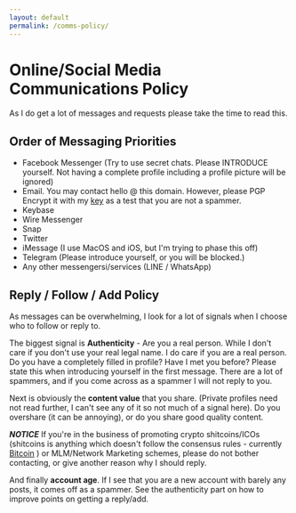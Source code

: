 ```yaml
---
layout: default
permalink: /comms-policy/
---
```


# Online/Social Media Communications Policy

As I do get a lot of messages and requests please take the time to read this.

## Order of Messaging Priorities

* Facebook Messenger (Try to use secret chats. Please INTRODUCE yourself. Not having a complete profile including a profile picture will be ignored)
* Email. You may contact hello @ this domain. However, please PGP Encrypt it with my [key](https://nolim1t.co/key/pgpkey.asc.txt) as a test that you are not a spammer.
* Keybase
* Wire Messenger
* Snap
* Twitter
* iMessage (I use MacOS and iOS, but I'm trying to phase this off)
* Telegram (Please introduce yourself, or you will be blocked.) 
* Any other messengersi/services (LINE / WhatsApp)

## Reply / Follow / Add Policy

As messages can be overwhelming, I look for a lot of signals when I choose who to follow or reply to.

The biggest signal is **Authenticity** - Are you a real person. While I don't care if you don't use your real legal name. I do care if you are a real person. Do you have a completely filled in profile? Have I met you before? Please state this when introducing yourself in the first message. There are a lot of spammers, and if you come across as a spammer I will not reply to you.

Next is obviously the **content value** that you share. (Private profiles need not read further, I can't see any of it so not much of a signal here). Do you overshare (it can be annoying), or do you share good quality content.

***NOTICE*** If you're in the business of promoting crypto shitcoins/ICOs (shitcoins is anything which doesn't follow the consensus rules - currently [Bitcoin](https://bitcoin.org/en/download) ) or MLM/Network Marketing schemes, please do not bother contacting, or give another reason why I should reply.

And finally **account age**. If I see that you are a new account with barely any posts, it comes off as a spammer. See the authenticity part on how to improve points on getting a reply/add.


